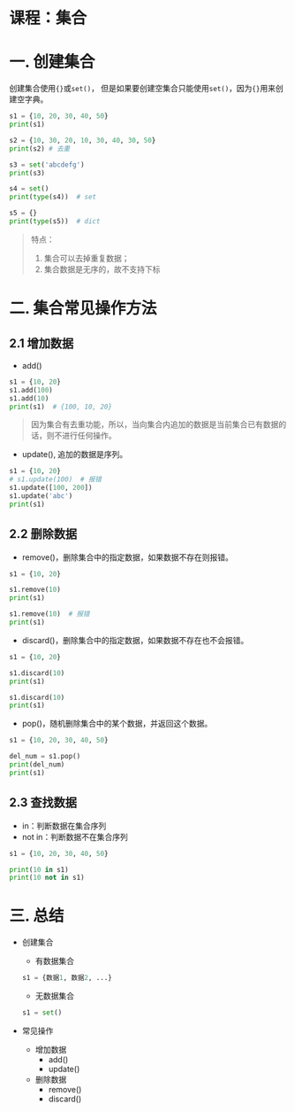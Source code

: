 # 课程：集合



# 一. 创建集合

创建集合使用`{}`或`set()`， 但是如果要创建空集合只能使用`set()`，因为`{}`用来创建空字典。

``` python
s1 = {10, 20, 30, 40, 50}
print(s1)

s2 = {10, 30, 20, 10, 30, 40, 30, 50}
print(s2) # 去重

s3 = set('abcdefg')
print(s3)

s4 = set()
print(type(s4))  # set

s5 = {}
print(type(s5))  # dict
```


> 特点：
>
> 1. 集合可以去掉重复数据；
> 2. 集合数据是无序的，故不支持下标



# 二. 集合常见操作方法

## 2.1 增加数据

- add()

``` python
s1 = {10, 20}
s1.add(100)
s1.add(10)
print(s1)  # {100, 10, 20}
```

> 因为集合有去重功能，所以，当向集合内追加的数据是当前集合已有数据的话，则不进行任何操作。

- update(), 追加的数据是序列。

``` python
s1 = {10, 20}
# s1.update(100)  # 报错
s1.update([100, 200])
s1.update('abc')
print(s1)
```


## 2.2 删除数据

- remove()，删除集合中的指定数据，如果数据不存在则报错。

``` python
s1 = {10, 20}

s1.remove(10)
print(s1)

s1.remove(10)  # 报错
print(s1)
```


- discard()，删除集合中的指定数据，如果数据不存在也不会报错。

``` python
s1 = {10, 20}

s1.discard(10)
print(s1)

s1.discard(10)
print(s1)
```



- pop()，随机删除集合中的某个数据，并返回这个数据。

``` python
s1 = {10, 20, 30, 40, 50}

del_num = s1.pop()
print(del_num)
print(s1)
```



## 2.3 查找数据

- in：判断数据在集合序列
- not in：判断数据不在集合序列

``` python
s1 = {10, 20, 30, 40, 50}

print(10 in s1)
print(10 not in s1)
```



# 三. 总结

- 创建集合

  - 有数据集合

  ``` python
  s1 = {数据1, 数据2, ...}
  ```

  - 无数据集合

  ``` python
  s1 = set()
  ```

- 常见操作
  - 增加数据
    - add()
    - update()
  - 删除数据
    - remove()
    - discard()



